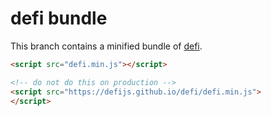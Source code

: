 # defi bundle

This branch contains a minified bundle of [defi](https://github.com/defijs/defi).

```html
<script src="defi.min.js"></script>
```

```html
<!-- do not do this on production -->
<script src="https://defijs.github.io/defi/defi.min.js">
</script>
```

